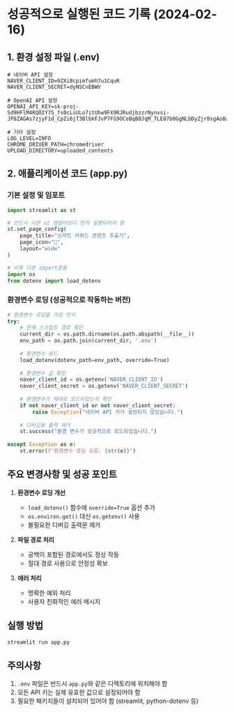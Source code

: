 # 성공적으로 실행된 코드 기록 (2024-02-16)

## 1. 환경 설정 파일 (.env)
```
# 네이버 API 설정
NAVER_CLIENT_ID=9ZXi8cpimfumh7u1CquR
NAVER_CLIENT_SECRET=dyNSCnEBWV

# OpenAI API 설정
OPENAI_API_KEY=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

# 기타 설정
LOG_LEVEL=INFO
CHROME_DRIVER_PATH=chromedriver
UPLOAD_DIRECTORY=uploaded_contents
```

## 2. 애플리케이션 코드 (app.py)

### 기본 설정 및 임포트
```python
import streamlit as st

# 반드시 다른 st 명령어보다 먼저 실행되어야 함
st.set_page_config(
    page_title="스마트 키워드 콘텐츠 추출기",
    page_icon="📰",
    layout="wide"
)

# 이후 다른 import문들
import os
from dotenv import load_dotenv
```

### 환경변수 로딩 (성공적으로 작동하는 버전)
```python
# 환경변수 로딩을 가장 먼저
try:
    # 현재 스크립트 경로 확인
    current_dir = os.path.dirname(os.path.abspath(__file__))
    env_path = os.path.join(current_dir, '.env')
    
    # 환경변수 로드
    load_dotenv(dotenv_path=env_path, override=True)
    
    # 환경변수 값 확인
    naver_client_id = os.getenv('NAVER_CLIENT_ID')
    naver_client_secret = os.getenv('NAVER_CLIENT_SECRET')
    
    # 환경변수가 제대로 로드되었는지 확인
    if not naver_client_id or not naver_client_secret:
        raise Exception("네이버 API 키가 설정되지 않았습니다.")
    
    # 디버깅용 출력 제거
    st.success("환경 변수가 성공적으로 로드되었습니다.")
    
except Exception as e:
    st.error(f"환경변수 로딩 오류: {str(e)}")
```

## 주요 변경사항 및 성공 포인트

1. **환경변수 로딩 개선**
   - `load_dotenv()` 함수에 `override=True` 옵션 추가
   - `os.environ.get()` 대신 `os.getenv()` 사용
   - 불필요한 디버깅 출력문 제거

2. **파일 경로 처리**
   - 공백이 포함된 경로에서도 정상 작동
   - 절대 경로 사용으로 안정성 확보

3. **에러 처리**
   - 명확한 예외 처리
   - 사용자 친화적인 에러 메시지

## 실행 방법
```bash
streamlit run app.py
```

## 주의사항
1. `.env` 파일은 반드시 `app.py`와 같은 디렉토리에 위치해야 함
2. 모든 API 키는 실제 유효한 값으로 설정되어야 함
3. 필요한 패키지들이 설치되어 있어야 함 (streamlit, python-dotenv 등) 